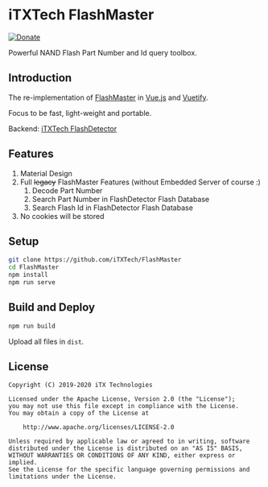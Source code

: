 # iTXTech FlashMaster

[![Donate](https://img.shields.io/badge/alipay-donate-yellow.svg)](https://qr.alipay.com/FKX04751EZDP0SQ0BOT137)

Powerful NAND Flash Part Number and Id query toolbox.

## Introduction

The re-implementation of [FlashMaster](https://github.com/PeratX/FlashMaster) in [Vue.js](https://vuejs.org/) and [Vuetify](https://vuetifyjs.com/).

Focus to be fast, light-weight and portable.

Backend: [iTXTech FlashDetector](https://github.com/iTXTech/FlashDetector)

## Features

1. Material Design
1. Full ~~legacy~~ FlashMaster Features (without Embedded Server of course :)
   1. Decode Part Number
   1. Search Part Number in FlashDetector Flash Database
   1. Search Flash Id in FlashDetector Flash Database
1. No cookies will be stored

## Setup

```bash
git clone https://github.com/iTXTech/FlashMaster
cd FlashMaster
npm install
npm run serve
```

## Build and Deploy

```bash
npm run build
```

Upload all files in `dist`.

## License

    Copyright (C) 2019-2020 iTX Technologies
    
    Licensed under the Apache License, Version 2.0 (the "License");
    you may not use this file except in compliance with the License.
    You may obtain a copy of the License at
    
        http://www.apache.org/licenses/LICENSE-2.0
    
    Unless required by applicable law or agreed to in writing, software
    distributed under the License is distributed on an "AS IS" BASIS,
    WITHOUT WARRANTIES OR CONDITIONS OF ANY KIND, either express or implied.
    See the License for the specific language governing permissions and
    limitations under the License.
